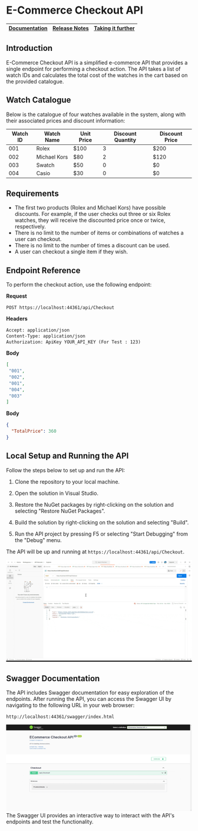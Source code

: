 # E-Commerce Checkout API
[Documentation](https://github.com/v-royavinash/ECommerceCheckoutAPI/wiki#e-commerce-checkout-api) | [Release Notes](https://github.com/v-royavinash/ECommerceCheckoutAPI/wiki/Release-Notes#release-notes) | [Taking it further](https://github.com/v-royavinash/ECommerceCheckoutAPI/wiki/Taking-it-further)  | 
| ---- | ---- | ---- |

## Introduction

E-Commerce Checkout API is a simplified e-commerce API that provides a single endpoint for performing a checkout action. The API takes a list of watch IDs and calculates the total cost of the watches in the cart based on the provided catalogue.

## Watch Catalogue

Below is the catalogue of four watches available in the system, along with their associated prices and discount information:

| Watch ID | Watch Name     | Unit Price | Discount Quantity | Discount Price |
|----------|----------------|------------|-------------------|----------------|
| 001      | Rolex          | $100       | 3                 | $200           |
| 002      | Michael Kors   | $80        | 2                 | $120           |
| 003      | Swatch         | $50        | 0                 | $0             |
| 004      | Casio          | $30        | 0                 | $0             |

## Requirements

- The first two products (Rolex and Michael Kors) have possible discounts. For example, if the user checks out three or six Rolex watches, they will receive the discounted price once or twice, respectively.
- There is no limit to the number of items or combinations of watches a user can checkout.
- There is no limit to the number of times a discount can be used.
- A user can checkout a single item if they wish.

## Endpoint Reference

To perform the checkout action, use the following endpoint:

**Request**

```
POST https://localhost:44361/api/Checkout
```

**Headers**

```
Accept: application/json
Content-Type: application/json
Authorization: ApiKey YOUR_API_KEY (For Test : 123)
```

**Body**

```json
[
 "001",
 "002",
 "001",
 "004",
 "003"
]
```

**Body**

```json
{
  "TotalPrice": 360
}
```

## Local Setup and Running the API

Follow the steps below to set up and run the API:

1. Clone the repository to your local machine.

2. Open the solution in Visual Studio.

3. Restore the NuGet packages by right-clicking on the solution and selecting "Restore NuGet Packages".

4. Build the solution by right-clicking on the solution and selecting "Build".

5. Run the API project by pressing F5 or selecting "Start Debugging" from the "Debug" menu.

The API will be up and running at `https://localhost:44361/api/Checkout`.

![User manual](Wiki/Images/PostManAPI.gif)

## Swagger Documentation

The API includes Swagger documentation for easy exploration of the endpoints. After running the API, you can access the Swagger UI by navigating to the following URL in your web browser:

```
http://localhost:44361/swagger/index.html

```
![User manual](Wiki/Images/UserManual.gif)
The Swagger UI provides an interactive way to interact with the API's endpoints and test the functionality.